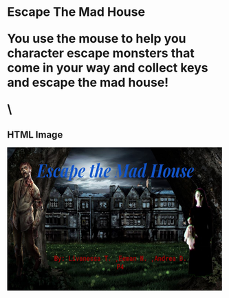 <h1> Escape The Mad House</>
<p> You use the mouse to help you character escape monsters that come in your way and collect keys and escape the mad house! </p>\
<h2>HTML Image</h2>
<img src="escape mad house bk.jpg" alt="Trulli" width="500" height="333">
